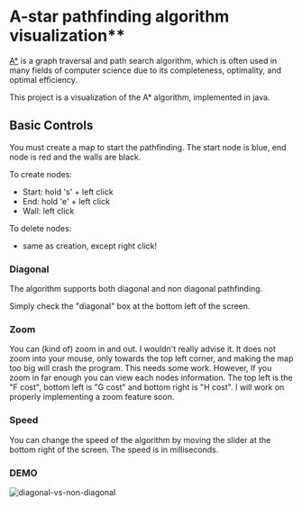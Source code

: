 # A-star pathfinding algorithm visualization**

[A*](https://en.wikipedia.org/wiki/A*_search_algorithm) is a graph traversal and path search algorithm, 
which is often used in many fields of computer science due to its completeness, 
optimality, and optimal efficiency. 

This project is a visualization of the A* algorithm, implemented in java.

## Basic Controls
You must create a map to start the pathfinding. The start node is blue, end node is red and the walls are black. 

To create nodes:
  - Start: hold 's' + left click
  - End: hold 'e' + left click
  - Wall: left click
  
To delete nodes:
  - same as creation, except right click!

### Diagonal
The algorithm supports both diagonal and non diagonal pathfinding. 

Simply check the "diagonal" box at the bottom left of the screen.

### Zoom
You can (kind of) zoom in and out. I wouldn't really advise it. It does not zoom into your mouse, only towards the top left corner, and making the map too big will crash the program. This needs some work. However, If you zoom in far enough you can view each nodes information. The top left is the "F cost", bottom left is "G cost" and bottom right is "H cost". I will work on properly implementing a zoom feature soon.

### Speed
You can change the speed of the algorithm by moving the slider at the bottom right of the screen. The speed is in milliseconds.

### DEMO
![diagonal-vs-non-diagonal](/assets/habiby.gif)
